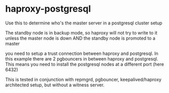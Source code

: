 # haproxy-postgresql

Use this to determine who's the master server in a postgresql cluster setup

The standby node is in backup mode, so haproxy will not try to write to it unless the master node is down AND the standby node is promoted to a master

you need to setup a trust connection between haproxy and postgresql.  In this example there are 2 pgbouncers in between haproxy and postgresql.  This means you need to install the postgresql nodes at a different port (here 6432)

This is tested in conjunction with repmgrd, pgbouncer, keepalived/haproxy architected setup, but without a witness server.


